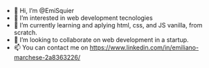 - 👋 Hi, I’m @EmiSquier
- 👀 I’m interested in web development tecnologies
- 🌱 I’m currently learning and aplying html, css, and JS vanilla, from scratch. 
- 💞️ I’m looking to collaborate on web development in a startup.
- 📫 You can contact me on https://www.linkedin.com/in/emiliano-marchese-2a8363226/

<!---
EmiSquier/EmiSquier is a ✨ special ✨ repository because its `README.md` (this file) appears on your GitHub profile.
You can click the Preview link to take a look at your changes.
--->
